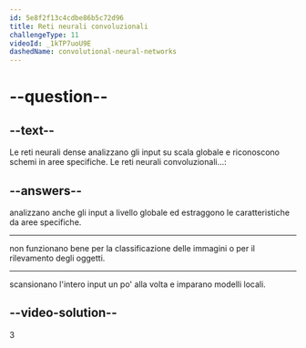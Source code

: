 ```yaml
---
id: 5e8f2f13c4cdbe86b5c72d96
title: Reti neurali convoluzionali
challengeType: 11
videoId: _1kTP7uoU9E
dashedName: convolutional-neural-networks
---
```


# --question--

## --text--

Le reti neurali dense analizzano gli input su scala globale e riconoscono schemi in aree specifiche. Le reti neurali convoluzionali...:

## --answers--

analizzano anche gli input a livello globale ed estraggono le caratteristiche da aree specifiche.

---

non funzionano bene per la classificazione delle immagini o per il rilevamento degli oggetti.

---

scansionano l'intero input un po' alla volta e imparano modelli locali.

## --video-solution--

3

